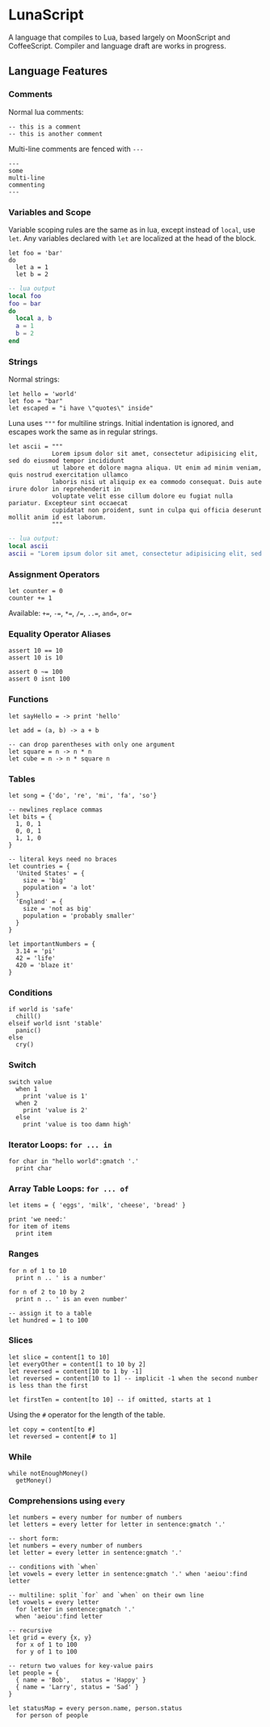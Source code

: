 # LunaScript

A language that compiles to Lua, based largely on MoonScript and CoffeeScript. Compiler and language draft are works in progress.

## Language Features

### Comments
Normal lua comments:
```moon
-- this is a comment
-- this is another comment
```

Multi-line comments are fenced with `---`
```moon
---
some
multi-line
commenting
---
```

### Variables and Scope
Variable scoping rules are the same as in lua, except instead of `local`, use `let`. Any variables declared with `let` are localized at the head of the block.
```moon
let foo = 'bar'
do
  let a = 1
  let b = 2
```
```lua
-- lua output
local foo
foo = bar
do
  local a, b
  a = 1
  b = 2
end
```

### Strings
Normal strings:
```moon
let hello = 'world'
let foo = "bar"
let escaped = "i have \"quotes\" inside"
```

Luna uses `"""` for multiline strings. Initial indentation is ignored, and escapes work the same as in regular strings.
```moon
let ascii = """
            Lorem ipsum dolor sit amet, consectetur adipisicing elit, sed do eiusmod tempor incididunt
            ut labore et dolore magna aliqua. Ut enim ad minim veniam, quis nostrud exercitation ullamco
            laboris nisi ut aliquip ex ea commodo consequat. Duis aute irure dolor in reprehenderit in
            voluptate velit esse cillum dolore eu fugiat nulla pariatur. Excepteur sint occaecat
            cupidatat non proident, sunt in culpa qui officia deserunt mollit anim id est laborum.
            """
```
```lua
-- lua output:
local ascii
ascii = "Lorem ipsum dolor sit amet, consectetur adipisicing elit, sed do eiusmod tempor incididunt\nut labore et dolore magna aliqua. Ut enim ad minim veniam, quis nostrud exercitation ullamco\nlaboris nisi ut aliquip ex ea commodo consequat. Duis aute irure dolor in reprehenderit in\nvoluptate velit esse cillum dolore eu fugiat nulla pariatur. Excepteur sint occaecat\ncupidatat non proident, sunt in culpa qui officia deserunt mollit anim id est laborum."
```

### Assignment Operators
```moon
let counter = 0
counter += 1
```

Available: `+=`, `-=`, `*=`, `/=`, `..=`, `and=`, `or=`

### Equality Operator Aliases
```moon
assert 10 == 10
assert 10 is 10

assert 0 ~= 100
assert 0 isnt 100
```

### Functions
```moon
let sayHello = -> print 'hello'

let add = (a, b) -> a + b

-- can drop parentheses with only one argument
let square = n -> n * n
let cube = n -> n * square n
```

### Tables
```moon
let song = {'do', 're', 'mi', 'fa', 'so'}

-- newlines replace commas
let bits = {
  1, 0, 1
  0, 0, 1
  1, 1, 0
}

-- literal keys need no braces
let countries = {
  'United States' = {
    size = 'big'
    population = 'a lot'
  }
  'England' = {
    size = 'not as big'
    population = 'probably smaller'
  }
}

let importantNumbers = {
  3.14 = 'pi'
  42 = 'life'
  420 = 'blaze it'
}
```

### Conditions
```moon
if world is 'safe'
  chill()
elseif world isnt 'stable'
  panic()
else
  cry()
```

### Switch
```moon
switch value
  when 1
    print 'value is 1'
  when 2
    print 'value is 2'
  else
    print 'value is too damn high'
```

### Iterator Loops: `for ... in`
```moon
for char in "hello world":gmatch '.'
  print char
```

### Array Table Loops: `for ... of`
```moon
let items = { 'eggs', 'milk', 'cheese', 'bread' }

print 'we need:'
for item of items
  print item
```

### Ranges
```moon
for n of 1 to 10
  print n .. ' is a number'

for n of 2 to 10 by 2
  print n .. ' is an even number'

-- assign it to a table
let hundred = 1 to 100
```

### Slices
```moon
let slice = content[1 to 10]
let everyOther = content[1 to 10 by 2]
let reversed = content[10 to 1 by -1]
let reversed = content[10 to 1] -- implicit -1 when the second number is less than the first

let firstTen = content[to 10] -- if omitted, starts at 1
```

Using the `#` operator for the length of the table.
```moon
let copy = content[to #]
let reversed = content[# to 1]
```

### While
```moon
while notEnoughMoney()
  getMoney()
```

### Comprehensions using `every`
```moon
let numbers = every number for number of numbers
let letters = every letter for letter in sentence:gmatch '.'

-- short form:
let numbers = every number of numbers
let letter = every letter in sentence:gmatch '.'

-- conditions with `when`
let vowels = every letter in sentence:gmatch '.' when 'aeiou':find letter

-- multiline: split `for` and `when` on their own line
let vowels = every letter
  for letter in sentence:gmatch '.'
  when 'aeiou':find letter

-- recursive
let grid = every {x, y}
  for x of 1 to 100
  for y of 1 to 100

-- return two values for key-value pairs
let people = {
  { name = 'Bob',   status = 'Happy' }
  { name = 'Larry', status = 'Sad' }
}

let statusMap = every person.name, person.status
  for person of people
```
